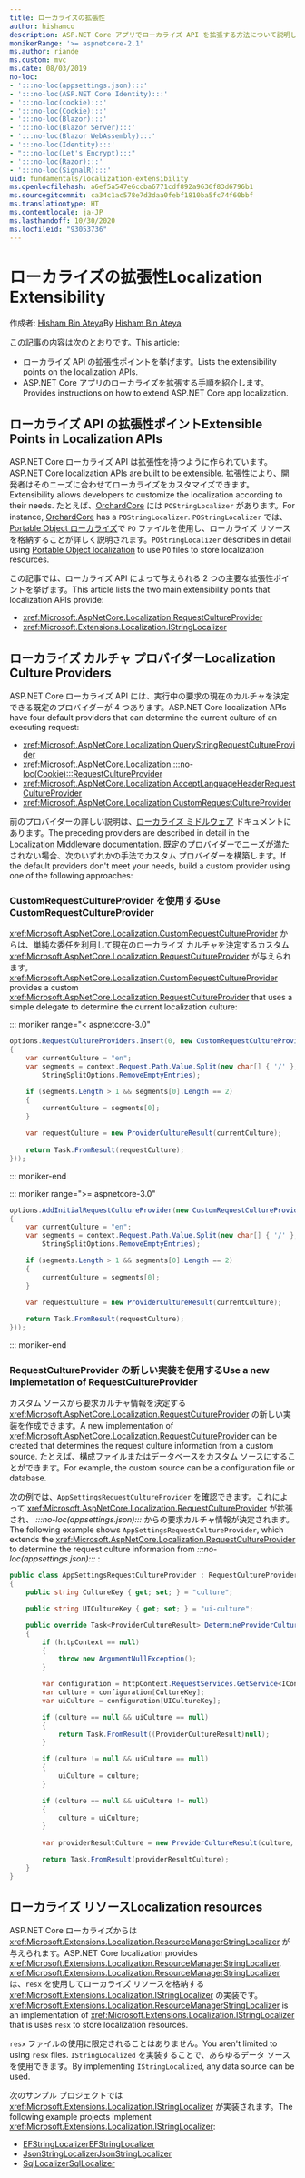 ```yaml
---
title: ローカライズの拡張性
author: hishamco
description: ASP.NET Core アプリでローカライズ API を拡張する方法について説明します。
monikerRange: '>= aspnetcore-2.1'
ms.author: riande
ms.custom: mvc
ms.date: 08/03/2019
no-loc:
- ':::no-loc(appsettings.json):::'
- ':::no-loc(ASP.NET Core Identity):::'
- ':::no-loc(cookie):::'
- ':::no-loc(Cookie):::'
- ':::no-loc(Blazor):::'
- ':::no-loc(Blazor Server):::'
- ':::no-loc(Blazor WebAssembly):::'
- ':::no-loc(Identity):::'
- ":::no-loc(Let's Encrypt):::"
- ':::no-loc(Razor):::'
- ':::no-loc(SignalR):::'
uid: fundamentals/localization-extensibility
ms.openlocfilehash: a6ef5a547e6ccba6771cdf892a9636f83d6796b1
ms.sourcegitcommit: ca34c1ac578e7d3daa0febf1810ba5fc74f60bbf
ms.translationtype: HT
ms.contentlocale: ja-JP
ms.lasthandoff: 10/30/2020
ms.locfileid: "93053736"
---
```

# <a name="localization-extensibility"></a><span data-ttu-id="85f33-103">ローカライズの拡張性</span><span class="sxs-lookup"><span data-stu-id="85f33-103">Localization Extensibility</span></span>

<span data-ttu-id="85f33-104">作成者: [Hisham Bin Ateya](https://github.com/hishamco)</span><span class="sxs-lookup"><span data-stu-id="85f33-104">By [Hisham Bin Ateya](https://github.com/hishamco)</span></span>

<span data-ttu-id="85f33-105">この記事の内容は次のとおりです。</span><span class="sxs-lookup"><span data-stu-id="85f33-105">This article:</span></span>

* <span data-ttu-id="85f33-106">ローカライズ API の拡張性ポイントを挙げます。</span><span class="sxs-lookup"><span data-stu-id="85f33-106">Lists the extensibility points on the localization APIs.</span></span>
* <span data-ttu-id="85f33-107">ASP.NET Core アプリのローカライズを拡張する手順を紹介します。</span><span class="sxs-lookup"><span data-stu-id="85f33-107">Provides instructions on how to extend ASP.NET Core app localization.</span></span>

## <a name="extensible-points-in-localization-apis"></a><span data-ttu-id="85f33-108">ローカライズ API の拡張性ポイント</span><span class="sxs-lookup"><span data-stu-id="85f33-108">Extensible Points in Localization APIs</span></span>

<span data-ttu-id="85f33-109">ASP.NET Core ローカライズ API は拡張性を持つように作られています。</span><span class="sxs-lookup"><span data-stu-id="85f33-109">ASP.NET Core localization APIs are built to be extensible.</span></span> <span data-ttu-id="85f33-110">拡張性により、開発者はそのニーズに合わせてローカライズをカスタマイズできます。</span><span class="sxs-lookup"><span data-stu-id="85f33-110">Extensibility allows developers to customize the localization according to their needs.</span></span> <span data-ttu-id="85f33-111">たとえば、[OrchardCore](https://github.com/orchardCMS/OrchardCore/) には `POStringLocalizer` があります。</span><span class="sxs-lookup"><span data-stu-id="85f33-111">For instance, [OrchardCore](https://github.com/orchardCMS/OrchardCore/) has a `POStringLocalizer`.</span></span> <span data-ttu-id="85f33-112">`POStringLocalizer` では、[Portable Object ローカライズ](xref:fundamentals/portable-object-localization)で `PO` ファイルを使用し、ローカライズ リソースを格納することが詳しく説明されます。</span><span class="sxs-lookup"><span data-stu-id="85f33-112">`POStringLocalizer` describes in detail using [Portable Object localization](xref:fundamentals/portable-object-localization) to use `PO` files to store localization resources.</span></span>

<span data-ttu-id="85f33-113">この記事では、ローカライズ API によって与えられる 2 つの主要な拡張性ポイントを挙げます。</span><span class="sxs-lookup"><span data-stu-id="85f33-113">This article lists the two main extensibility points that localization APIs provide:</span></span> 

* <xref:Microsoft.AspNetCore.Localization.RequestCultureProvider>
* <xref:Microsoft.Extensions.Localization.IStringLocalizer>

## <a name="localization-culture-providers"></a><span data-ttu-id="85f33-114">ローカライズ カルチャ プロバイダー</span><span class="sxs-lookup"><span data-stu-id="85f33-114">Localization Culture Providers</span></span>

<span data-ttu-id="85f33-115">ASP.NET Core ローカライズ API には、実行中の要求の現在のカルチャを決定できる既定のプロバイダーが 4 つあります。</span><span class="sxs-lookup"><span data-stu-id="85f33-115">ASP.NET Core localization APIs have four default providers that can determine the current culture of an executing request:</span></span>

* <xref:Microsoft.AspNetCore.Localization.QueryStringRequestCultureProvider>
* <xref:Microsoft.AspNetCore.Localization.:::no-loc(Cookie):::RequestCultureProvider>
* <xref:Microsoft.AspNetCore.Localization.AcceptLanguageHeaderRequestCultureProvider>
* <xref:Microsoft.AspNetCore.Localization.CustomRequestCultureProvider>

<span data-ttu-id="85f33-116">前のプロバイダーの詳しい説明は、[ローカライズ ミドルウェア](xref:fundamentals/localization) ドキュメントにあります。</span><span class="sxs-lookup"><span data-stu-id="85f33-116">The preceding providers are described in detail in the [Localization Middleware](xref:fundamentals/localization) documentation.</span></span> <span data-ttu-id="85f33-117">既定のプロバイダーでニーズが満たされない場合、次のいずれかの手法でカスタム プロバイダーを構築します。</span><span class="sxs-lookup"><span data-stu-id="85f33-117">If the default providers don't meet your needs, build a custom provider using one of the following approaches:</span></span>

### <a name="use-customrequestcultureprovider"></a><span data-ttu-id="85f33-118">CustomRequestCultureProvider を使用する</span><span class="sxs-lookup"><span data-stu-id="85f33-118">Use CustomRequestCultureProvider</span></span>

<span data-ttu-id="85f33-119"><xref:Microsoft.AspNetCore.Localization.CustomRequestCultureProvider> からは、単純な委任を利用して現在のローカライズ カルチャを決定するカスタム <xref:Microsoft.AspNetCore.Localization.RequestCultureProvider> が与えられます。</span><span class="sxs-lookup"><span data-stu-id="85f33-119"><xref:Microsoft.AspNetCore.Localization.CustomRequestCultureProvider> provides a custom <xref:Microsoft.AspNetCore.Localization.RequestCultureProvider> that uses a simple delegate to determine the current localization culture:</span></span>

::: moniker range="< aspnetcore-3.0"
```csharp
options.RequestCultureProviders.Insert(0, new CustomRequestCultureProvider(async context =>
{
    var currentCulture = "en";
    var segments = context.Request.Path.Value.Split(new char[] { '/' }, 
        StringSplitOptions.RemoveEmptyEntries);

    if (segments.Length > 1 && segments[0].Length == 2)
    {
        currentCulture = segments[0];
    }

    var requestCulture = new ProviderCultureResult(currentCulture);
    
    return Task.FromResult(requestCulture);
}));
```

::: moniker-end

::: moniker range=">= aspnetcore-3.0"
```csharp
options.AddInitialRequestCultureProvider(new CustomRequestCultureProvider(async context =>
{
    var currentCulture = "en";
    var segments = context.Request.Path.Value.Split(new char[] { '/' }, 
        StringSplitOptions.RemoveEmptyEntries);

    if (segments.Length > 1 && segments[0].Length == 2)
    {
        currentCulture = segments[0];
    }

    var requestCulture = new ProviderCultureResult(currentCulture);
    
    return Task.FromResult(requestCulture);
}));
```

::: moniker-end

### <a name="use-a-new-implemetation-of-requestcultureprovider"></a><span data-ttu-id="85f33-120">RequestCultureProvider の新しい実装を使用する</span><span class="sxs-lookup"><span data-stu-id="85f33-120">Use a new implemetation of RequestCultureProvider</span></span>

<span data-ttu-id="85f33-121">カスタム ソースから要求カルチャ情報を決定する <xref:Microsoft.AspNetCore.Localization.RequestCultureProvider> の新しい実装を作成できます。</span><span class="sxs-lookup"><span data-stu-id="85f33-121">A new implementation of <xref:Microsoft.AspNetCore.Localization.RequestCultureProvider> can be created that determines the request culture information from a custom source.</span></span> <span data-ttu-id="85f33-122">たとえば、構成ファイルまたはデータベースをカスタム ソースにすることができます。</span><span class="sxs-lookup"><span data-stu-id="85f33-122">For example, the custom source can be a configuration file or database.</span></span>

<span data-ttu-id="85f33-123">次の例では、`AppSettingsRequestCultureProvider` を確認できます。これによって <xref:Microsoft.AspNetCore.Localization.RequestCultureProvider> が拡張され、 *:::no-loc(appsettings.json):::* からの要求カルチャ情報が決定されます。</span><span class="sxs-lookup"><span data-stu-id="85f33-123">The following example shows `AppSettingsRequestCultureProvider`, which extends the <xref:Microsoft.AspNetCore.Localization.RequestCultureProvider> to determine the request culture information from *:::no-loc(appsettings.json):::* :</span></span>

```csharp
public class AppSettingsRequestCultureProvider : RequestCultureProvider
{
    public string CultureKey { get; set; } = "culture";

    public string UICultureKey { get; set; } = "ui-culture";

    public override Task<ProviderCultureResult> DetermineProviderCultureResult(HttpContext httpContext)
    {
        if (httpContext == null)
        {
            throw new ArgumentNullException();
        }

        var configuration = httpContext.RequestServices.GetService<IConfigurationRoot>();
        var culture = configuration[CultureKey];
        var uiCulture = configuration[UICultureKey];

        if (culture == null && uiCulture == null)
        {
            return Task.FromResult((ProviderCultureResult)null);
        }

        if (culture != null && uiCulture == null)
        {
            uiCulture = culture;
        }

        if (culture == null && uiCulture != null)
        {
            culture = uiCulture;
        }
        
        var providerResultCulture = new ProviderCultureResult(culture, uiCulture);

        return Task.FromResult(providerResultCulture);
    }
}
```

## <a name="localization-resources"></a><span data-ttu-id="85f33-124">ローカライズ リソース</span><span class="sxs-lookup"><span data-stu-id="85f33-124">Localization resources</span></span>

<span data-ttu-id="85f33-125">ASP.NET Core ローカライズからは <xref:Microsoft.Extensions.Localization.ResourceManagerStringLocalizer> が与えられます。</span><span class="sxs-lookup"><span data-stu-id="85f33-125">ASP.NET Core localization provides <xref:Microsoft.Extensions.Localization.ResourceManagerStringLocalizer>.</span></span> <span data-ttu-id="85f33-126"><xref:Microsoft.Extensions.Localization.ResourceManagerStringLocalizer> は、`resx` を使用してローカライズ リソースを格納する <xref:Microsoft.Extensions.Localization.IStringLocalizer> の実装です。</span><span class="sxs-lookup"><span data-stu-id="85f33-126"><xref:Microsoft.Extensions.Localization.ResourceManagerStringLocalizer> is an implementation of <xref:Microsoft.Extensions.Localization.IStringLocalizer> that is uses `resx` to store localization resources.</span></span>

<span data-ttu-id="85f33-127">`resx` ファイルの使用に限定されることはありません。</span><span class="sxs-lookup"><span data-stu-id="85f33-127">You aren't limited to using `resx` files.</span></span> <span data-ttu-id="85f33-128">`IStringLocalized` を実装することで、あらゆるデータ ソースを使用できます。</span><span class="sxs-lookup"><span data-stu-id="85f33-128">By implementing `IStringLocalized`, any data source can be used.</span></span>

<span data-ttu-id="85f33-129">次のサンプル プロジェクトでは <xref:Microsoft.Extensions.Localization.IStringLocalizer> が実装されます。</span><span class="sxs-lookup"><span data-stu-id="85f33-129">The following example projects implement <xref:Microsoft.Extensions.Localization.IStringLocalizer>:</span></span> 

* [<span data-ttu-id="85f33-130">EFStringLocalizer</span><span class="sxs-lookup"><span data-stu-id="85f33-130">EFStringLocalizer</span></span>](https://github.com/aspnet/Entropy/tree/master/samples/Localization.EntityFramework)
* [<span data-ttu-id="85f33-131">JsonStringLocalizer</span><span class="sxs-lookup"><span data-stu-id="85f33-131">JsonStringLocalizer</span></span>](https://github.com/hishamco/My.Extensions.Localization.Json)
* [<span data-ttu-id="85f33-132">SqlLocalizer</span><span class="sxs-lookup"><span data-stu-id="85f33-132">SqlLocalizer</span></span>](https://github.com/damienbod/AspNetCoreLocalization)
